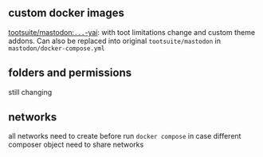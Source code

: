 ## custom docker images
[tootsuite/mastodon:`...`-yai](https://github.com/Lori3f6/mastodon): with toot limitations change and custom theme addons. Can also be replaced into original `tootsuite/mastodon` in `mastodon/docker-compose.yml`

## folders and permissions
still changing

## networks
all networks need to create before run `docker compose` in case different composer object need to share networks
